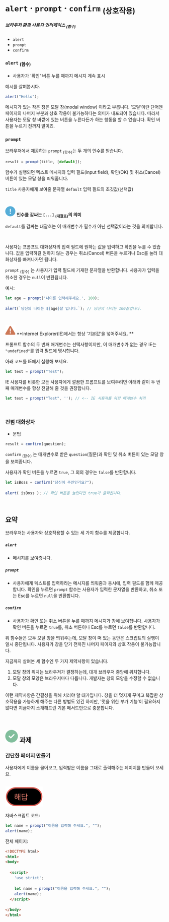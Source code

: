 `alert` · `prompt` · `confirm` <sub>(상호작용)</sub>
=============================================

##### 브라우저 환경 사용자 인터페이스 <sub>(함수)</sub>
- `alert`
- `prompt`
- `confirm`

### `alert` <sub>(함수)</sub>
- 사용자가 '확인' 버튼 누를 때까지 메시지 계속 표시

예시를 살펴봅시다.
```javascript
alert("Hello");
```
메시지가 있는 작은 창은 모달 창(modal window) 이라고 부릅니다. '모달’이란 단어엔 페이지의 나머지 부분과 상호 작용이 불가능하다는 의미가 내포되어 있습니다. 따라서 사용자는 모달 창 바깥에 있는 버튼을 누른다든가 하는 행동을 할 수 없습니다. 확인 버튼을 누르기 전까지 말이죠.

### `prompt`
브라우저에서 제공하는 `prompt` <sub>(함수)</sub>는 두 개의 인수를 받습니다.
```javascript
result = prompt(title, [default]);
```
함수가 실행되면 텍스트 메시지와 입력 필드(input field), 확인(OK) 및 취소(Cancel) 버튼이 있는 모달 창을 띄워줍니다.

`title`
사용자에게 보여줄 문자열
`default`
입력 필드의 초깃값(선택값)

<br />

<img class="icon" src="../../images/commons/icons/circle-exclamation-solid.svg" /> **인수를 감싸는 `[...]` <sub>(대괄호)</sub>의 의미**

`default`를 감싸는 대괄호는 이 매개변수가 필수가 아닌 선택값이라는 것을 의미합니다.

<br />

사용자는 프롬프트 대화상자의 입력 필드에 원하는 값을 입력하고 확인을 누를 수 있습니다. 값을 입력하길 원하지 않는 경우는 취소(Cancel) 버튼을 누르거나 Esc를 눌러 대화상자를 빠져나가면 됩니다.

`prompt` <sub>(함수)</sub> 는 사용자가 입력 필드에 기재한 문자열을 반환합니다. 사용자가 입력을 취소한 경우는 `null`이 반환됩니다.

예시:
```javascript
let age = prompt('나이를 입력해주세요.', 100);

alert(`당신의 나이는 ${age}살 입니다.`); // 당신의 나이는 100살입니다.
```

<br />

<img class="icon" src="../../images/commons/icons/triangle-exclamation-solid.svg" /> **Internet Explorer(IE)에서는 항상 '기본값’을 넣어주세요.
**

프롬프트 함수의 두 번째 매개변수는 선택사항이지만, 이 매개변수가 없는 경우 IE는 `"undefined"`를 입력 필드에 명시합니다.

아래 코드를 IE에서 실행해 보세요.
```javascript
let test = prompt("Test");
```

IE 사용자를 비롯한 모든 사용자에게 깔끔한 프롬프트를 보여주려면 아래와 같이 두 번째 매개변수를 항상 전달해 줄 것을 권장합니다.
```javascript
let test = prompt("Test", ''); // <-- IE 사용자를 위한 매개변수 처리
```

<br />

### 컨펌 대화상자
- 문법
```javascript
result = confirm(question);
```
`confirm` <sub>(함수)</sub> 는 매개변수로 받은 `question`(질문)과 확인 및 취소 버튼이 있는 모달 창을 보여줍니다.

사용자가 확인 버튼을 누르면 `true`, 그 외의 경우는 `false`를 반환합니다.
```javascript
let isBoss = confirm("당신이 주인인가요?");

alert( isBoss ); // 확인 버튼을 눌렀다면 true가 출력됩니다.
```

<br />

## 요약
브라우저는 사용자와 상호작용할 수 있는 세 가지 함수를 제공합니다.

##### `alert`
- 메시지를 보여줍니다.

##### `prompt`
- 사용자에게 텍스트를 입력하라는 메시지를 띄워줌과 동시에, 입력 필드를 함께 제공합니다. 확인을 누르면 `prompt` 함수는 사용자가 입력한 문자열을 반환하고, 취소 또는 Esc를 누르면 `null`을 반환합니다.

##### `confirm`
- 사용자가 확인 또는 취소 버튼을 누를 때까지 메시지가 창에 보여집니다. 사용자가 확인 버튼을 누르면 `true`를, 취소 버튼이나 Esc를 누르면 `false`를 반환합니다.

위 함수들은 모두 모달 창을 띄워주는데, 모달 창이 떠 있는 동안은 스크립트의 실행이 일시 중단됩니다. 사용자가 창을 닫기 전까진 나머지 페이지와 상호 작용이 불가능합니다.

지금까지 살펴본 세 함수엔 두 가지 제약사항이 있습니다.

1. 모달 창의 위치는 브라우저가 결정하는데, 대개 브라우저 중앙에 위치합니다.
2. 모달 창의 모양은 브라우저마다 다릅니다. 개발자는 창의 모양을 수정할 수 없습니다.

이런 제약사항은 간결성을 위해 치러야 할 대가입니다. 창을 더 멋지게 꾸미고 복잡한 상호작용을 가능하게 해주는 다른 방법도 있긴 하지만, '멋을 위한 부가 기능’이 필요하지 않다면 지금까지 소개해드린 기본 메서드만으로 충분합니다.


<br />

## <img class="icon" src="../../images/commons/icons/circle-check-solid.svg" /> 과제

### 간단한 페이지 만들기
사용자에게 이름을 물어보고, 입력받은 이름을 그대로 출력해주는 페이지를 만들어 보세요.

<br />

<img class="icon" src="../../images/commons/icons/circle-answer.svg" />

자바스크립트 코드:
```javascript
let name = prompt("이름을 입력해 주세요.", "");
alert(name);
```

전체 페이지:
```html
<!DOCTYPE html>
<html>
<body>

  <script>
    'use strict';

    let name = prompt("이름을 입력해 주세요.", "");
    alert(name);
  </script>

</body>
</html>
```
